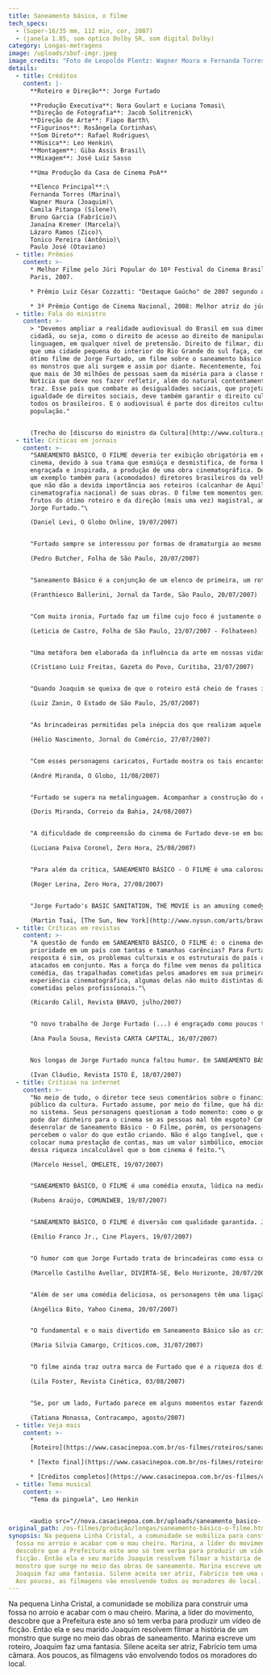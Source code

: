 ```yaml
---
title: Saneamento básico, o filme
tech_specs:
  - (Super-16/35 mm, 112 min, cor, 2007)
  - (janela 1.85, som óptico Dolby SR, som digital Dolby)
category: Longas-metragens
image: /uploads/sbof-imgr.jpeg
image_credits: "Foto de Leopoldo Plentz: Wagner Moura e Fernanda Torres"
details:
  - title: Créditos
    content: |-
      **Roteiro e Direção**: Jorge Furtado

      **Produção Executiva**: Nora Goulart e Luciana Tomasi\
      **Direção de Fotografia**: Jacob Solitrenick\
      **Direção de Arte**: Fiapo Barth\
      **Figurinos**: Rosângela Cortinhas\
      **Som Direto**: Rafael Rodrigues\
      **Música**: Leo Henkin\
      **Montagem**: Giba Assis Brasil\
      **Mixagem**: José Luiz Sasso

      **Uma Produção da Casa de Cinema PoA**

      **Elenco Principal**:\
      Fernanda Torres (Marina)\
      Wagner Moura (Joaquim)\
      Camila Pitanga (Silene)\
      Bruno Garcia (Fabrício)\
      Janaína Kremer (Marcela)\
      Lázaro Ramos (Zico)\
      Tonico Pereira (Antônio)\
      Paulo José (Otaviano)
  - title: Prêmios
    content: >-
      * Melhor Filme pelo Júri Popular do 10º Festival do Cinema Brasileiro de
      Paris, 2007.

      * Prêmio Luiz César Cozzatti: "Destaque Gaúcho" de 2007 segundo a Associação de Críticos de Cinema do Rio Grande do Sul (ACCIRS).

      * 3º Prêmio Contigo de Cinema Nacional, 2008: Melhor atriz do júri popular (Fernanda Torres)
  - title: Fala do ministro
    content: >-
      > "Devemos ampliar a realidade audiovisual do Brasil em sua dimensão
      cidadã, ou seja, como o direito de acesso ao direito de manipular essa
      linguagem, em qualquer nível de pretensão. Direito de filmar, direito de
      que uma cidade pequena do interior do Rio Grande do sul faça, como no
      ótimo filme de Jorge Furtado, um filme sobre o saneamento básico e sobre
      os monstros que ali surgem e assim por diante. Recentemente, foi anunciado
      que mais de 30 milhões de pessoas saem da miséria para a classe média.
      Notícia que deve nos fazer refletir, além do natural contentamento que ela
      traz. Esse país que combate as desigualdades sociais, que projeta a
      igualdade de direitos sociais, deve também garantir o direito cultural de
      todos os brasileiros. E o audiovisual é parte dos direitos culturais da
      população."


      (Trecho do [discurso do ministro da Cultura](http://www.cultura.gov.br/site/2008/01/10/discurso-do-ministro-da-cultura-gil...), Gilberto Gil, por ocasião da posse do secretário do Audiovisual, Sílvio Da-Rin. Rio de Janeiro, 10/01/2008**.)**
  - title: Críticas em jornais
    content: >-
      "SANEAMENTO BÁSICO, O FILME deveria ter exibição obrigatória em escolas de
      cinema, devido à sua trama que esmiúça e desmistifica, de forma bastante
      engraçada e inspirada, a produção de uma obra cinematográfica. Deveria ser
      um exemplo também para (acomodados) diretores brasileiros da velha guarda
      que não dão a devida importância aos roteiros (calcanhar de Aquiles da
      cinematografia nacional) de suas obras. O filme tem momentos geniais,
      frutos do ótimo roteiro e da direção (mais uma vez) magistral, ambos de
      Jorge Furtado."\

      (Daniel Levi, O Globo Online, 19/07/2007)


      "Furtado sempre se interessou por formas de dramaturgia ao mesmo tempo sofisticadas e comunicativas. Também recorrente em sua filmografia é a busca de um formato contemporâneo para atualizar fórmulas consagradas. E aqui, mais do que em qualquer outro de seus filmes, a "história" é um mero pretexto; muito mais importante é o "hipertexto" que transforma a própria elaboração narrativa em personagem."\

      (Pedro Butcher, Folha de São Paulo, 20/07/2007)


      "Saneamento Básico é a conjunção de um elenco de primeira, um roteiro criativo e um sempre necessário cutucão ao paradoxo que é o Brasil, usando a melhor das armas: o riso."\

      (Franthiesco Ballerini, Jornal da Tarde, São Paulo, 20/07/2007)


      "Com muita ironia, Furtado faz um filme cujo foco é justamente o complexo processo de se fazer um filme. Do roteiro à montagem, passando pelos patrocinadores e escolha do elenco, todas as etapas estão lá. E, nesse caso, o enredo também serve como pano de fundo para uma alfinetada no bom e velho jeitinho brasileiro, nos improvisos de governos, da população e até do próprio cinema."\

      (Leticia de Castro, Folha de São Paulo, 23/07/2007 - Folhateen)


      "Uma metáfora bem elaborada da influência da arte em nossas vidas. Jorge Furtado pega carona na 'commedia dell'arte' (que tem como característica marcante o improviso) para construir uma deliciosa produção. Com muita sutileza, a comédia permite ao cineasta uma série de críticas escondidas nos bem bolados diálogos. Isso, é claro, sem falar na majestosa atuação de todo o elenco, o que faz de Saneamento Básico um dos mais inventivos filmes da nossa cinematografia recente."\

      (Cristiano Luiz Freitas, Gazeta do Povo, Curitiba, 23/07/2007)


      "Quando Joaquim se queixa de que o roteiro está cheio de frases infilmáveis, Marina responde que "encheu lingüiça" um pouco porque a portaria diz que precisa ter no mínimo 10 páginas. E roteiro não serve para nada, só para pegar o dinheiro, uma piada cínica, recorrente entre cineastas que, em busca de dinheiro oficial, ou em concursos públicos, são obrigados a apresentar roteiros que não têm a mínima intenção de seguir, se vierem a filmar."\

      (Luiz Zanin, O Estado de São Paulo, 25/07/2007)


      "As brincadeiras permitidas pela inépcia dos que realizam aquele relato sobre um monstro gerado pela poluição se aproximam perigosamente do humor televisivo, mas a manobra executada pelo realizador, ao explorar o contraste entre a vida cotidiana e a ficção encenada daquele quarteto, sobretudo na primeira seqüência do filme fictício, repetida várias vezes, termina num efeito apreciável. E há três cenas que poderiam servir de lição a alguns realizadores nacionais sobre como empregar música em cinema. São elas: as recordações dos dois velhos amigos, a despedida da motocicleta e a da descoberta da beleza da protagonista do filme inserido em Saneamento Básico. Esta última seqüência também sintetiza, em mensagem colocada com ironia, a proposta do filme."\

      (Hélio Nascimento, Jornal do Comércio, 27/07/2007)


      "Com esses personagens caricatos, Furtado mostra os tais encantos universais do cinema. Um cinema que pode fazer chorar, rir, refletir, revoltar. Tanto numa comédia, como é SANEAMENTO BÁSICO, O FILME, como num B, como é 'O monstro do fosso', o filme feito dentro do filme. Como diz o personagem de Tonico Pereira: 'Isso é cinema, isso não é de verdade, não'."\

      (André Miranda, O Globo, 11/08/2007)


      "Furtado se supera na metalinguagem. Acompanhar a construção do curta escrito e dirigido por Marina (Torres) é uma delícia. Partindo do zero (não sabe nem mesmo o significado da palavra ficção), ela vai descobrindo intuitivamente os processos de filmagem à base da tentativa e erro. Exatamente como aconteceria com o público comum se estivesse na pele daquela gente. Por isso o processo de identificação entre o espectador e os personagens é tão direto."\

      (Doris Miranda, Correio da Bahia, 24/08/2007)


      "A dificuldade de compreensão do cinema de Furtado deve-se em boa medida à inusitada combinação que preside parte significativa de seus filmes: uma forma divertida, leve, associada a um conteúdo sério, contundente. A linguagem do cineasta apresenta essa peculiaridade desde os primeiras curtas, entre os quais destaca-se Ilha das Flores, de 1989. Quase 20 anos se passaram, ao longo dos quais Furtado consolidou um estilo extremamente pessoal. Ainda assim, há quem julgue seus filmes como de entretenimento, apegando-se apenas à superfície leve e convidativa da forma e desconsiderando o peso e o alcance das questões ali embutidas."\

      (Luciana Paiva Coronel, Zero Hora, 25/08/2007)


      "Para além da crítica, SANEAMENTO BÁSICO - O FILME é uma calorosa declaração de amor à ficção - não necessariamente à científica, ressalve-se. Furtado mostra com sensibilidade o poder aliciante da fabulação e do cinema, capaz de mobilizar as pessoas que lhes são mais refratárias e vicejar em condições adversas e lugares remotos, invocando a primazia da imaginação mesmo quando a realidade impõe suas necessidades - como saneamento básico."\

      (Roger Lerina, Zero Hora, 27/08/2007)


      "Jorge Furtado's BASIC SANITATION, THE MOVIE is an amusing comedy about townspeople who take desperate measures to fix the local sewer problem, tapping into a governmental grant earmarked for a film project, which of course requires these amateurs to put together a movie. It's a crowd-pleaser in the fashion of 'Waking Ned Devine'."\

      (Martin Tsai, [The Sun, New York](http://www.nysun.com/arts/bravo-rio-momas-premiere-brazil-2008/81869/), 15/07/2008)
  - title: Críticas em revistas
    content: >-
      "A questão de fundo em SANEAMENTO BÁSICO, O FILME é: o cinema deve ser
      prioridade em um país com tantas e tamanhas carências? Para Furtado, a
      resposta é sim, os problemas culturais e os estruturais do país devem ser
      atacados em conjunto. Mas a força do filme vem menos da política e mais da
      comédia, das trapalhadas cometidas pelos amadores em sua primeira
      experiência cinematográfica, algumas delas não muito distintas das
      cometidas pelos profissionais."\

      (Ricardo Calil, Revista BRAVO, julho/2007)


      "O novo trabalho de Jorge Furtado (...) é engraçado como poucos títulos brasileiros recentes têm conseguido ser. De quebra, faz uma charmosa defesa do cinema nacional que, aqui e acolá, é tratado como algo menor, quando não inútil. Furtado, escritor hábil, roteirista da TV Globo, manipula as fragilidades do próprio ofício para, não sem contradição, valorizá-lo."\

      (Ana Paula Sousa, Revista CARTA CAPITAL, 16/07/2007)


      Nos longas de Jorge Furtado nunca faltou humor. Em SANEAMENTO BÁSICO, O FILME, em cartaz nacional no dia 20, a piada ganha face política. Na trama, a população de um vilarejo reivindica a construção de uma fossa, mas não há verba. Em compensação, sobrou dinheiro público para um filme. A família formada por Fernanda Torres, Wagner Moura, Camila Pitanga e Bruno Garcia se junta para realizar um vídeo e aproveitar o dinheiro na obra. O que começa como uma crítica à distribuição de recursos termina como declaração de amor ao cinema. Pois, para Furtado, filmes também são imprescindíveis.\

      (Ivan Cláudio, Revista ISTO É, 18/07/2007)
  - title: Críticas na internet
    content: >-
      "No meio de tudo, o diretor tece seus comentários sobre o financiamento
      público da cultura. Furtado assume, por meio do filme, que há distorções
      no sistema. Seus personagens questionam a todo momento: como o governo
      pode dar dinheiro para o cinema se as pessoas mal têm esgoto? Com o
      desenrolar de Saneamento Básico - O Filme, porém, os personagens-cineastas
      percebem o valor do que estão criando. Não é algo tangível, que dê pra
      colocar numa prestação de contas, mas um valor simbólico, emocional. E é
      dessa riqueza incalculável que o bom cinema é feito."\

      (Marcelo Hessel, OMELETE, 19/07/2007)


      "SANEAMENTO BÁSICO, O FILME é uma comédia enxuta, lúdica na medica certa. Sem perder a ternura jamais. São belos os momentos em que o humor abre espaço, no tempo exato, para a poesia. A cena em que o personagem de Wagner Moura anda em sua velha motocicleta ao som de uma romântica música italiana (a trilha sonora está recheada delas) é magnífica. Um achado, entre tantos outros nessa obra honesta de Furtado."\

      (Rubens Araújo, COMUNIWEB, 19/07/2007)


      "SANEAMENTO BÁSICO, O FILME é diversão com qualidade garantida. Jorge Furtado continua mostrando porque é um dos grandes cineastas brasileiros. 'Se é para fazer, melhor fazer bem feito', diz o slogan do filme, em referência ao desafio proposto aos personagens da história. E este, felizmente, é um exemplar do nosso cinema muito bem feito."\

      (Emilio Franco Jr., Cine Players, 19/07/2007)


      "O humor com que Jorge Furtado trata de brincadeiras como essa concede verdade a SANEAMENTO BÁSICO, O FILME. Nada como rir de uma paixão para garantir olhar crítico sobre ela. Como efeito colateral, a relação entre o filme e o próprio cinema pode ser vista de dois pontos de vista distintos. Para o público leigo, estarão boas piadas sobre o cinema thrash, sobre o ego de artistas, sobre vícios da indústria, sobre os erros das políticas públicas. Os que acompanham o pensamento sobre a arte, contudo, perceberão no filme ecos de pensadores como Adorno ou Benjamin, numa incomum aliança entre comédia e filosofia, que ao mesmo tempo em que entretém o espectador, treina seu olhar crítico."\

      (Marcello Castilho Avellar, DIVIRTA-SE, Belo Horizonte, 20/07/2007)


      "Além de ser uma comédia deliciosa, os personagens têm uma ligação afetiva forte e calorosa. (...) Também fascina a forma como todos se envolvem com a produção do vídeo. Se no começo eles não faziam a mínima idéia do que é um filme de ficção, por exemplo, são conquistados pela arte de se fazer filmes ao longo do processo. Com um humor ao mesmo tempo inocente e extremamente sagaz, SANEAMENTO BÁSICO, O FILME é o filme mais maduro na carreira de Furtado."\

      (Angélica Bito, Yahoo Cinema, 20/07/2007)


      "O fundamental e o mais divertido em Saneamento Básico são as críticas e ironias com o cinema nacional. (...) A cena final, em que se discute o que aconteceu com a verba destinada ao esgoto, é o ápice desta tragicomédia e dá vontade de chorar - pelo menos para quem trabalha com produção cultural. Tendo levado o espectador até ali de maneira suave e quase ingênua, Jorge aqui dá a sua facada final. Uma comédia intensamente política."\

      (Maria Silvia Camargo, Críticos.com, 31/07/2007)


      "O filme ainda traz outra marca de Furtado que é a riqueza dos diálogos e cenas, principalmente no que eles trazem de mais corriqueiro, como a discussão de um casal sobre a micose ou os dois tomando remédio juntos. Na mesma proporção, o diretor insere o erudito inusitado como na cena de Silene recitando um poema sobre o cabelo. Tudo se transforma numa brincadeira autoral e comunicativa. Este mesmo clima de brincadeira também se reflete no ótimo entrosamento dos atores e muito do humor só consegue ser alcançado por conta disso - o que nos faz lembrar que Saneamento Básico é mais uma produção da Casa de Cinema, grupo unido há 20 anos e que não teve que sair de Porto Alegre (o que também vira brincadeira no filme) para produzir seus curtas e longas-metragens."\

      (Lila Foster, Revista Cinética, 03/08/2007)


      "Se, por um lado, Furtado parece em alguns momentos estar fazendo o elogio de um cinema naif e inocente (como num estágio pré-técnica), ou de um vale-tudo criativo para além de qualquer crítica (que todos façam filmes, não importam quais), por outro, há o estímulo da paixão pela criação artística antes de qualquer coisa. E, quem sabe até mais importante, o incentivo que esta tenha meios de se manifestar em qualquer lugar: num grande centro ou numa comunidade afastada. Porque disto depende a saúde artística (para além da rubrica de "cultura") de um povo: da multiplicidade e diversidade de tudo aquilo que não é ordinário, mas pessoal, inventivo e apaixonado."\

      (Tatiana Monassa, Contracampo, agosto/2007)
  - title: Veja mais
    content: >-
      *
      [Roteiro](https://www.casacinepoa.com.br/os-filmes/roteiros/saneamento-básico-o-filme-texto-inicial.html)

      * [Texto final](https://www.casacinepoa.com.br/os-filmes/roteiros/saneamento-básico-o-filme-texto-final.html)

      * [Créditos completos](https://www.casacinepoa.com.br/os-filmes/créditos/saneamento-básico-o-filme.html)[](/uploads/saneamento_basico-.mp3)
  - title: Tema musical
    content: >-
      "Tema da pinguela", Leo Henkin


      <audio src="//nova.casacinepoa.com.br/uploads/saneamento_basico-.mp3" controls />
original_path: /os-filmes/produção/longas/saneamento-básico-o-filme.html
synopsis: Na pequena Linha Cristal, a comunidade se mobiliza para construir uma
  fossa no arroio e acabar com o mau cheiro. Marina, a líder do movimento,
  descobre que a Prefeitura este ano só tem verba para produzir um vídeo de
  ficção. Então ela e seu marido Joaquim resolvem filmar a história de um
  monstro que surge no meio das obras de saneamento. Marina escreve um roteiro,
  Joaquim faz uma fantasia. Silene aceita ser atriz, Fabrício tem uma câmara.
  Aos poucos, as filmagens vão envolvendo todos os moradores do local.
---
```

Na pequena Linha Cristal, a comunidade se mobiliza para construir uma fossa no arroio e acabar com o mau cheiro. Marina, a líder do movimento, descobre que a Prefeitura este ano só tem verba para produzir um vídeo de ficção. Então ela e seu marido Joaquim resolvem filmar a história de um monstro que surge no meio das obras de saneamento. Marina escreve um roteiro, Joaquim faz uma fantasia. Silene aceita ser atriz, Fabrício tem uma câmara. Aos poucos, as filmagens vão envolvendo todos os moradores do local.